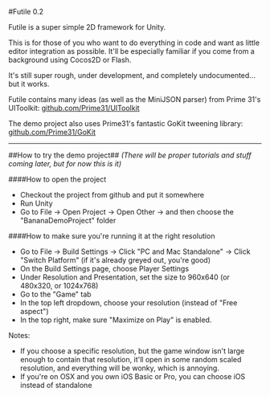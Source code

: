 #Futile 0.2

Futile is a super simple 2D framework for Unity. 

This is for those of you who want to do everything in code and want as little editor integration as possible. 
It'll be especially familiar if you come from a background using Cocos2D or Flash.

It's still super rough, under development, and completely undocumented... but it works. 

Futile contains many ideas (as well as the MiniJSON parser) from Prime 31's UIToolkit: [github.com/Prime31/UIToolkit](http://github.com/Prime31/UIToolkit)

The demo project also uses Prime31's fantastic GoKit tweening library: [github.com/Prime31/GoKit](http://github.com/Prime31/GoKit)

___

##How to try the demo project##
_(There will be proper tutorials and stuff coming later, but for now this is it)_

####How to open the project
- Checkout the project from github and put it somewhere
- Run Unity
- Go to File -> Open Project -> Open Other -> and then choose the "BananaDemoProject" folder

####How to make sure you're running it at the right resolution
- Go to File -> Build Settings -> Click "PC and Mac Standalone" -> Click "Switch Platform" (if it's already greyed out, you're good)
- On the Build Settings page, choose Player Settings
- Under Resolution and Presentation, set the size to 960x640 (or 480x320, or 1024x768)
- Go to the "Game" tab 
- In the top left dropdown, choose your resolution (instead of "Free aspect")
- In the top right, make sure "Maximize on Play" is enabled.

Notes: 
- If you choose a specific resolution, but the game window isn't large enough to contain that resolution, it'll open in some random scaled resolution, and everything will be wonky, which is annoying. 
- If you're on OSX and you own iOS Basic or Pro, you can choose iOS instead of standalone



